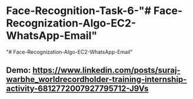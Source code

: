 # Face-Recognition-Task-6-"# Face-Recognization-Algo-EC2-WhatsApp-Email" 
"# Face-Recognization-Algo-EC2-WhatsApp-Email" 

## Demo: https://www.linkedin.com/posts/suraj-warbhe_worldrecordholder-training-internship-activity-6812772007927795712-J9Vs
